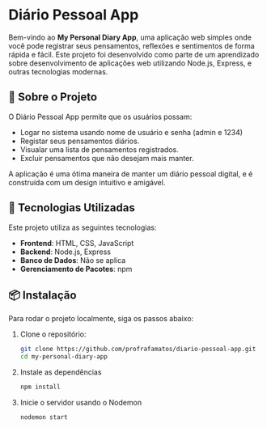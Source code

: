 # Diário Pessoal App

Bem-vindo ao **My Personal Diary App**, uma aplicação web simples onde você pode registrar seus pensamentos, reflexões e sentimentos de forma rápida e fácil. Este projeto foi desenvolvido como parte de um aprendizado sobre desenvolvimento de aplicações web utilizando Node.js, Express, e outras tecnologias modernas.

## 📖 Sobre o Projeto

O Diário Pessoal App permite que os usuários possam:

- Logar no sistema usando nome de usuário e senha (admin e 1234)
- Registar seus pensamentos diários.
- Visualar uma lista de pensamentos registrados.
- Excluir pensamentos que não desejam mais manter.

A aplicação é uma ótima maneira de manter um diário pessoal digital, e é construída com um design intuitivo e amigável.

## 🚀 Tecnologias Utilizadas

Este projeto utiliza as seguintes tecnologias:

- **Frontend**: HTML, CSS, JavaScript
- **Backend**: Node.js, Express
- **Banco de Dados**: Não se aplica
- **Gerenciamento de Pacotes**: npm

## 📦 Instalação

Para rodar o projeto localmente, siga os passos abaixo:

1. Clone o repositório:

   ```bash
   git clone https://github.com/profrafamatos/diario-pessoal-app.git
   cd my-personal-diary-app

2. Instale as dependências
   ```bash
   npm install

3. Inicie o servidor usando o Nodemon
    ```bash
    nodemon start